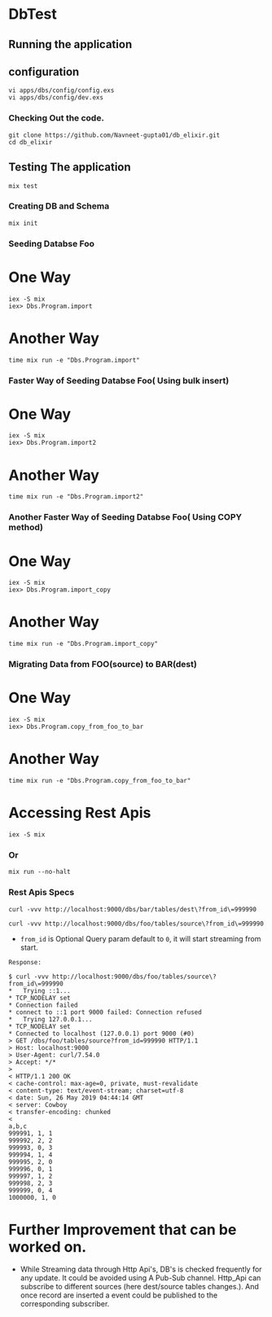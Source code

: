 # DbTest

## Running the application

## configuration

```
vi apps/dbs/config/config.exs
vi apps/dbs/config/dev.exs
```

### Checking Out the code.
```
git clone https://github.com/Navneet-gupta01/db_elixir.git
cd db_elixir
```


## Testing The application
```
mix test
```

### Creating DB and Schema
```
mix init
```

### Seeding Databse Foo
# One Way
```
iex -S mix
iex> Dbs.Program.import
```

# Another Way
```
time mix run -e "Dbs.Program.import"
```

### Faster Way of Seeding Databse Foo( Using bulk insert)
# One Way
```
iex -S mix
iex> Dbs.Program.import2
```

# Another Way
```
time mix run -e "Dbs.Program.import2"
```

### Another Faster Way of Seeding Databse Foo( Using COPY method)
# One Way
```
iex -S mix
iex> Dbs.Program.import_copy
```

# Another Way
```
time mix run -e "Dbs.Program.import_copy"
```

### Migrating Data from FOO(source) to BAR(dest)
# One Way
```
iex -S mix
iex> Dbs.Program.copy_from_foo_to_bar
```

# Another Way
```
time mix run -e "Dbs.Program.copy_from_foo_to_bar"
```


# Accessing Rest Apis
```
iex -S mix
```
### Or
```
mix run --no-halt
```


### Rest Apis Specs

```
curl -vvv http://localhost:9000/dbs/bar/tables/dest\?from_id\=999990

curl -vvv http://localhost:9000/dbs/foo/tables/source\?from_id\=999990
```
* `from_id` is Optional Query param default to `0`, it will start streaming from start.


```
Response:

$ curl -vvv http://localhost:9000/dbs/foo/tables/source\?from_id\=999990
*   Trying ::1...
* TCP_NODELAY set
* Connection failed
* connect to ::1 port 9000 failed: Connection refused
*   Trying 127.0.0.1...
* TCP_NODELAY set
* Connected to localhost (127.0.0.1) port 9000 (#0)
> GET /dbs/foo/tables/source?from_id=999990 HTTP/1.1
> Host: localhost:9000
> User-Agent: curl/7.54.0
> Accept: */*
>
< HTTP/1.1 200 OK
< cache-control: max-age=0, private, must-revalidate
< content-type: text/event-stream; charset=utf-8
< date: Sun, 26 May 2019 04:44:14 GMT
< server: Cowboy
< transfer-encoding: chunked
<
a,b,c
999991, 1, 1
999992, 2, 2
999993, 0, 3
999994, 1, 4
999995, 2, 0
999996, 0, 1
999997, 1, 2
999998, 2, 3
999999, 0, 4
1000000, 1, 0
```


# Further Improvement that can be worked on.
* While Streaming data through Http Api's, DB's is checked frequently for any update. It could be avoided using A Pub-Sub channel. Http_Api can subscribe to different sources (here dest/source tables changes.). And once record are inserted a event could be published to the corresponding subscriber.

